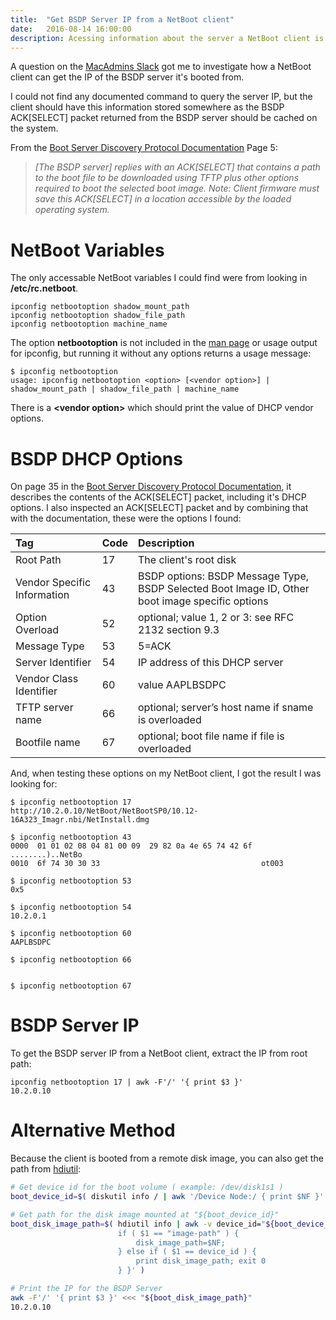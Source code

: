 ```yaml
---
title:  "Get BSDP Server IP from a NetBoot client"
date:   2016-08-14 16:00:00
description: Acessing information about the server a NetBoot client is booted from.
---
```


A question on the [MacAdmins Slack](https://macadmins.slack.com/archives/imagr/p1476426586000654) got me to investigate how a NetBoot client can get the IP of the BSDP server it's booted from.

I could not find any documented command to query the server IP, but the client should have this information stored somewhere as the BSDP ACK[SELECT] packet returned from the BSDP server should be cached on the system.

From the [Boot Server Discovery Protocol Documentation](http://opensource.apple.com//source/bootp/bootp-314.50.1/Documentation/BSDP.doc) Page 5:

> <cite> [The BSDP server] replies with an ACK[SELECT] that contains a path to the boot file to be downloaded using TFTP plus other options required to boot the selected boot image.  Note: Client firmware must save this ACK[SELECT] in a location accessible by the loaded operating system. </cite>

# NetBoot Variables

The only accessable NetBoot variables I could find were from looking in **/etc/rc.netboot**.

```console
ipconfig netbootoption shadow_mount_path
ipconfig netbootoption shadow_file_path
ipconfig netbootoption machine_name
```

The option **netbootoption** is not included in the [man page](x-man-page://8/ipconfig) or usage output for ipconfig, but running it without any options returns a usage message:

```console
$ ipconfig netbootoption
usage: ipconfig netbootoption <option> [<vendor option>] | shadow_mount_path | shadow_file_path | machine_name
```

There is a **\<vendor option\>** which should print the value of DHCP vendor options.

# BSDP DHCP Options

On page 35 in the [Boot Server Discovery Protocol Documentation](http://opensource.apple.com//source/bootp/bootp-314.50.1/Documentation/BSDP.doc), it describes the contents of the ACK[SELECT] packet, including it's DHCP options. I also inspected an ACK[SELECT] packet and by combining that with the documentation, these were the options I found:

| Tag                         | Code | Description                                         |
|:----------------------------|:-----|:----------------------------------------------------|
| Root Path                   | 17   | The client's root disk                              |
| Vendor Specific Information | 43   | BSDP options: BSDP Message Type, BSDP Selected Boot Image ID, Other boot image specific options |
| Option Overload             | 52   | optional; value 1, 2 or 3: see RFC 2132 section 9.3 |
| Message Type                | 53   | 5=ACK                                               |
| Server Identifier           | 54   | IP address of this DHCP server                      |
| Vendor Class Identifier     | 60   | value AAPLBSDPC                                     |
| TFTP server name            | 66   | optional; server’s host name if sname is overloaded |
| Bootfile name               | 67   | optional; boot file name if file is overloaded      |

And, when testing these options on my NetBoot client, I got the result I was looking for:

```console
$ ipconfig netbootoption 17
http://10.2.0.10/NetBoot/NetBootSP0/10.12-16A323_Imagr.nbi/NetInstall.dmg

$ ipconfig netbootoption 43
0000  01 01 02 08 04 81 00 09  29 82 0a 4e 65 74 42 6f  ........)..NetBo
0010  6f 74 30 30 33                                    ot003 

$ ipconfig netbootoption 53
0x5

$ ipconfig netbootoption 54
10.2.0.1

$ ipconfig netbootoption 60
AAPLBSDPC

$ ipconfig netbootoption 66


$ ipconfig netbootoption 67

```

# BSDP Server IP

To get the BSDP server IP from a NetBoot client, extract the IP from root path:

```console
ipconfig netbootoption 17 | awk -F'/' '{ print $3 }'
10.2.0.10
```

# Alternative Method

Because the client is booted from a remote disk image, you can also get the path from [hdiutil](x-man-page://1/hdiutil):

```bash
# Get device id for the boot volume ( example: /dev/disk1s1 )
boot_device_id=$( diskutil info / | awk '/Device Node:/ { print $NF }' )

# Get path for the disk image mounted at "${boot_device_id}"
boot_disk_image_path=$( hdiutil info | awk -v device_id="${boot_device_id}" '{ 
                        if ( $1 == "image-path" ) { 
                            disk_image_path=$NF;
                        } else if ( $1 == device_id ) { 
                            print disk_image_path; exit 0 
                        } }' )

# Print the IP for the BSDP Server
awk -F'/' '{ print $3 }' <<< "${boot_disk_image_path}"
10.2.0.10
```